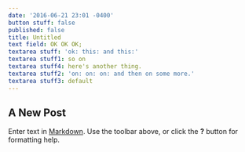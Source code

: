 ```yaml
---
date: '2016-06-21 23:01 -0400'
button stuff: false
published: false
title: Untitled
text field: OK OK OK;
textarea stuff: 'ok: this: and this:'
textarea stuff1: so on
textarea stuff4: here's another thing.
textarea stuff2: 'on: on: on: and then on some more.'
textarea stuff3: default
---
```

## A New Post

Enter text in [Markdown](http://daringfireball.net/projects/markdown/). Use the toolbar above, or click the **?** button for formatting help.
